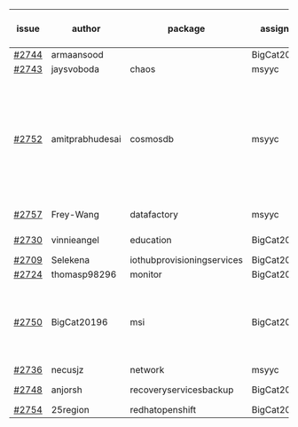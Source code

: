 | issue | author | package | assignee | bot advice | created date of issue | target release date | date from target |
| ------ | ------ | ------ | ------ | ------ | ------ | ------ | :-----: |
| [#2744](https://github.com/Azure/sdk-release-request/issues/2744) | armaansood |   | BigCat20196 |   | 04-27 | 05-02 |   |
| [#2743](https://github.com/Azure/sdk-release-request/issues/2743) | jaysvoboda | chaos | msyyc |   | 04-26 | 04-28 |   |
| [#2752](https://github.com/Azure/sdk-release-request/issues/2752) | amitprabhudesai | cosmosdb | msyyc | new version is 0.0.0, please check base branch! new comment.  <br> release date < 2 ! <br> | 05-04 | 05-06 | 0 |
| [#2757](https://github.com/Azure/sdk-release-request/issues/2757) | Frey-Wang | datafactory | msyyc | new issue ! <br> | 05-05 | 05-12 |   |
| [#2730](https://github.com/Azure/sdk-release-request/issues/2730) | vinnieangel | education | BigCat20196 |   release date < 2 ! <br> | 04-21 | 05-05 | 0 |
| [#2709](https://github.com/Azure/sdk-release-request/issues/2709) | Selekena | iothubprovisioningservices | BigCat20196 |   | 04-15 | 05-02 |   |
| [#2724](https://github.com/Azure/sdk-release-request/issues/2724) | thomasp98296 | monitor | BigCat20196 |   | 04-21 | 05-16 |   |
| [#2750](https://github.com/Azure/sdk-release-request/issues/2750) | BigCat20196 | msi | BigCat20196 | new version is 0.0.0, please check base branch!   | 04-29 | 05-16 |   |
| [#2736](https://github.com/Azure/sdk-release-request/issues/2736) | necusjz | network | msyyc |   | 04-24 | 05-12 |   |
| [#2748](https://github.com/Azure/sdk-release-request/issues/2748) | anjorsh | recoveryservicesbackup | BigCat20196 | new comment.  <br> | 04-29 | 05-02 |   |
| [#2754](https://github.com/Azure/sdk-release-request/issues/2754) | 25region | redhatopenshift | BigCat20196 |   | 05-04 | 05-18 |   |
